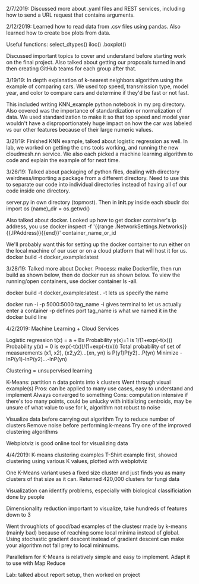 2/7/2019: Discussed more about .yaml files and REST services, including
how to send a URL request that contains arguments.

2/12/2019: Learned how to read data from .csv files using pandas. Also learned
how to create box plots from data.

Useful functions: select_dtypes()
		  iloc()
		  .boxplot()

Discussed important topics to cover and understand before starting work on the
final project. Also talked about getting our proposals turned in and then
creating GitHub teams for each group after that.

3/19/19: In depth explanation of k-nearest neighbors algorithm using the
example of comparing cars. We used top speed, transmission type, model year,
and color to compare cars and determine if they'd be fast or not fast.

This included writing KNN_example python notebook in my prg directory. Also
covered was the importance of standardization or normalization of data.
We used standardization to make it so that top speed and model year
wouldn't have a disproportionately huge impact on how the car was labeled
vs our other features because of their large numeric values.

3/21/19: Finished KNN example, talked about logistic regression as well.
In lab, we worked on getting the cms tools working, and running the new
cloudmesh.nn service. We also each picked a machine learning algorithm to code
and explain the example of for next time.

3/26/19: Talked about packaging of python files, dealing with directory
weirdness/importing a package from a different directory. Need to use
this to separate our code into individual directories instead
of having all of our code inside one directory.

server.py in own directory (topmost). Then in __init__.py inside each sbudir
 do:
import os
(name)_dir = os.getwd()

Also talked about docker. Looked up how to get docker container's ip address,
you use 
docker inspect -f '{{range .NetworkSettings.Networks}}{{.IPAddress}}{{end}}' container_name_or_id

We'll probably want this for setting up the docker container to run either on
the local machine of our user or on a cloud platform that will host it for us.
docker build -t docker_example:latest

3/28/19: Talked more about Docker.
Process: make Dockerfile, then run build as shown below, then
do docker run as shown below. To view the running/open containers,
use docker container ls -all.

docker build -t docker_example:latest .
-t lets us specify the name

docker run -i -p 5000:5000 tag_name
-i gives terminal to let us actually enter a container 
-p defines port
tag_name is what we named it in the docker build line

4/2/2019: Machine Learning + Cloud Services

Logistic regression
t(x) = a + Bx
Probability y(x)=1 is 1/(1+exp(-t(x)))
Probability y(x) = 0 is exp(-t(x))/(1+exp(-t(x)))
Total probability of set of measurements (x1, x2), (x2,y2)...(xn, yn) is 
P(y1)P(y2)...P(yn)
Minimize -lnP(y1)-lnP(y2)...-lnP(yn)

Clustering = unsupervised learning

K-Means: partition n data points into k clusters
Went through visual example(s)
Pros: can be applied to many use cases, easy to understand and implement
Always converged to something
Cons: computation intensive if there's too many points, could be unlucky
with initializing centroids, may be unsure of what value to use for k,
algorithm not robust to noise

Visualize data before carrying out algorithm
Try to reduce number of clusters
Remove noise before performing k-means
Try one of the improved clustering algorithms

Webplotviz is good online tool for visualizing data

4/4/2019: K-means clustering examples
T-Shirt example first, showed clustering using various K values, plotted
with webplotviz

One K-Means variant uses a fixed size cluster and just finds you as 
many clusters of that size as it can. Returned 420,000 clusters for
fungi data

Visualization can identify problems, especially with biological
classificiation done by people

Dimensionality reduction important to visualize, take hundreds of
features down to 3

Went throughlots of good/bad examples of the clustesr made by
k-means (mainly bad) because of reaching some local minima instead of global.
Using stochastic gradient descent instead of gradient descent can make
your algorithm not fall prey to local minimums.

Parallelism for K-Means is relatively simple and easy to implement. Adapt
it to use with Map Reduce

Lab: talked about report setup, then worked on project
